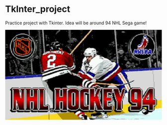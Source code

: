 # TkInter_project
Practice project with Tkinter. Idea will be around 94 NHL Sega game!

![Alt text](project/images/nhl_intro.jpg?raw=true "NHL 94")

